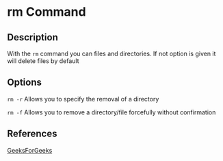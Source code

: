 # rm Command
## Description

With the `rm` command you can files and directories. If not option is given it will delete files by default

## Options

`rm -r`
Allows you to specify the removal of a directory

`rm -f`
Allows you to remove a directory/file forcefully without confirmation

## References
[GeeksForGeeks](https://www.geeksforgeeks.org/linux-commands-cheat-sheet/)
